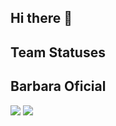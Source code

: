 ## Hi there 👋

## Team Statuses
## Barbara Oficial
![](https://github-readme-stats.vercel.app/api?username=BarbaraOficial&show_icons=true&theme=vue-dark)
![](https://github-readme-stats.vercel.app/api/top-langs/?username=BarbaraOficial&layout=compact&show_icons=true&theme=vue-dark)
